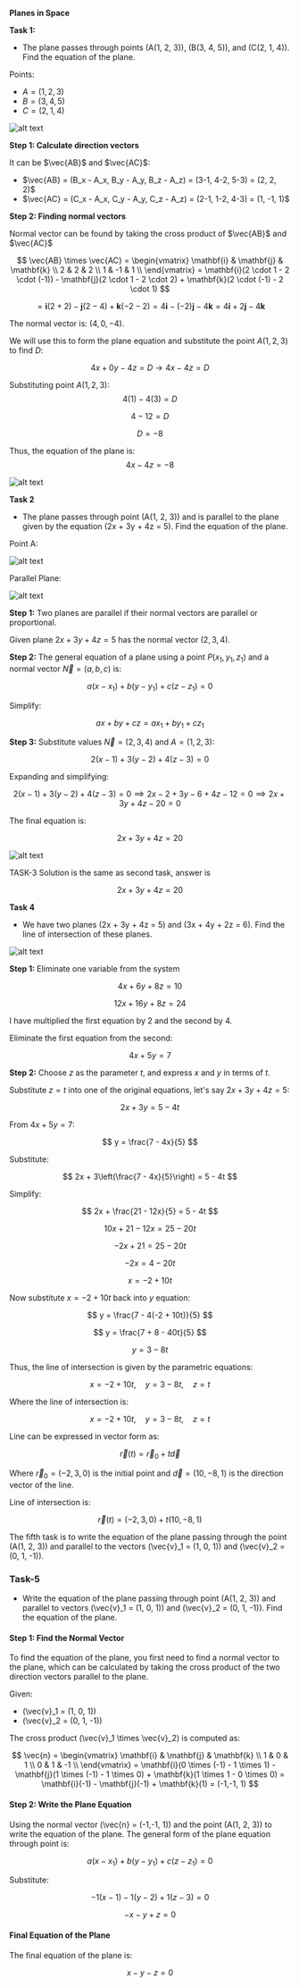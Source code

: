 **Planes in Space**

**Task 1:**
 
- The plane passes through points \(A(1, 2, 3)\), \(B(3, 4, 5)\), and \(C(2, 1, 4)\). Find the equation of the plane.


Points:
- $A = (1, 2, 3)$
- $B = (3, 4, 5)$
- $C = (2, 1, 4)$

![alt text](image.png)

**Step 1: Calculate direction vectors**

It can be $\vec{AB}$ and $\vec{AC}$:
- $\vec{AB} = (B_x - A_x, B_y - A_y, B_z - A_z) = (3-1, 4-2, 5-3) = (2, 2, 2)$
- $\vec{AC} = (C_x - A_x, C_y - A_y, C_z - A_z) = (2-1, 1-2, 4-3) = (1, -1, 1)$

**Step 2: Finding normal vectors**

Normal vector can be found by taking the cross product of $\vec{AB}$ and $\vec{AC}$

$$
\vec{AB} \times \vec{AC} = 
\begin{vmatrix}
\mathbf{i} & \mathbf{j} & \mathbf{k} \\
2 & 2 & 2 \\
1 & -1 & 1 \\
\end{vmatrix} = \mathbf{i}(2 \cdot 1 - 2 \cdot (-1)) - \mathbf{j}(2 \cdot 1 - 2 \cdot 2) + \mathbf{k}(2 \cdot (-1) - 2 \cdot 1)
$$

$$
= \mathbf{i}(2 + 2) - \mathbf{j}(2 - 4) + \mathbf{k}(-2 - 2)
= 4\mathbf{i} - (-2)\mathbf{j} - 4\mathbf{k}
= 4\mathbf{i} + 2\mathbf{j} - 4\mathbf{k}
$$


The normal vector is: $(4, 0, -4)$.

We will use this to form the plane equation and substitute the point $A(1, 2, 3)$ to find $D$:

$$4x + 0y - 4z = D \rightarrow 4x - 4z = D$$

Substituting point $A(1, 2, 3)$:
$$4(1) - 4(3) = D$$

$$4 - 12 = D$$

$$D = -8$$

Thus, the equation of the plane is:
$$4x - 4z = -8$$

![alt text](image-1.png)




**Task 2**

- The plane passes through point \(A(1, 2, 3)\) and is parallel to the plane given by the equation \(2x + 3y + 4z = 5\). Find the equation of the plane.

Point A:

![alt text](image-2.png)

Parallel Plane:

![alt text](image-3.png)

**Step 1:**
Two planes are parallel if their normal vectors are parallel or proportional.

Given plane $2x + 3y + 4z = 5$ has the normal vector  $(2, 3, 4)$.

**Step 2:**
The general equation of a plane using a point $P(x_1, y_1, z_1)$ and a normal vector $\vec{N} = (a, b, c)$ is:

$$
a(x - x_1) + b(y - y_1) + c(z - z_1) = 0
$$

Simplify:

$$
ax + by + cz = ax_1 + by_1 + cz_1
$$

**Step 3:**
Substitute values $\vec{N} = (2, 3, 4)$ and $A = (1, 2, 3)$:

$$
2(x - 1) + 3(y - 2) + 4(z - 3) = 0
$$

Expanding and simplifying:

$$
2(x - 1) + 3(y - 2) + 4(z - 3) = 0 \implies 2x - 2 + 3y - 6 + 4z - 12 = 0 \implies 2x + 3y + 4z - 20 = 0
$$

The final equation is:

$$
2x + 3y + 4z = 20
$$

![alt text](image-4.png)

TASK-3
Solution is the same as second task, answer is

$$
2x + 3y + 4z = 20
$$


**Task 4**

- We have two planes \(2x + 3y + 4z = 5\) and \(3x + 4y + 2z = 6\). Find the line of intersection of these planes.

![alt text](image-5.png)

**Step 1:** Eliminate one variable from the system

$$
4x + 6y + 8z = 10
$$

$$
12x + 16y + 8z = 24
$$

I have multiplied the first equation by 2 and the second by 4.

Eliminate the first equation from the second:

$$
4x + 5y = 7
$$

**Step 2:**
Choose $z$ as the parameter $t$, and express $x$ and $y$ in terms of $t$.

Substitute $z = t$ into one of the original equations, let's say $2x + 3y + 4z = 5$:

$$
2x + 3y = 5 - 4t
$$

From $4x + 5y = 7$:

$$
y = \frac{7 - 4x}{5}
$$

Substitute:

$$
2x + 3\left(\frac{7 - 4x}{5}\right) = 5 - 4t
$$

Simplify:

$$
2x + \frac{21 - 12x}{5} = 5 - 4t
$$

$$
10x + 21 - 12x = 25 - 20t
$$

$$
-2x + 21 = 25 - 20t
$$

$$
-2x = 4 - 20t
$$

$$
x = -2 + 10t
$$

Now substitute $x = -2 + 10t$ back into $y$ equation:

$$
y = \frac{7 - 4(-2 + 10t)}{5}
$$

$$
y = \frac{7 + 8 - 40t}{5}
$$

$$
y = 3 - 8t
$$

Thus, the line of intersection is given by the parametric equations:

$$
x = -2 + 10t, \quad y = 3 - 8t, \quad z = t
$$

Where the line of intersection is:

$$
x = -2 + 10t,
\quad y = 3 - 8t,
\quad z = t
$$

Line can be expressed in vector form as:

$$
\vec{r}(t) = \vec{r}_0 + t\vec{d}
$$

Where $\vec{r}_0 = (-2, 3, 0)$ is the initial point and $\vec{d} = (10, -8, 1)$ is the direction vector of the line.

Line of intersection is:

$$
\vec{r}(t) = (-2, 3, 0) + t(10, -8, 1)
$$


The fifth task is to write the equation of the plane passing through the point \(A(1, 2, 3)\) and parallel to the vectors \(\vec{v}_1 = (1, 0, 1)\) and \(\vec{v}_2 = (0, 1, -1)\).

### Task-5

- Write the equation of the plane passing through point \(A(1, 2, 3)\) and parallel to vectors \(\vec{v}_1 = (1, 0, 1)\) and \(\vec{v}_2 = (0, 1, -1)\). Find the equation of the plane.


#### Step 1: Find the Normal Vector
To find the equation of the plane, you first need to find a normal vector to the plane, which can be calculated by taking the cross product of the two direction vectors parallel to the plane.

Given:
- \(\vec{v}_1 = (1, 0, 1)\)
- \(\vec{v}_2 = (0, 1, -1)\)

The cross product \(\vec{v}_1 \times \vec{v}_2\) is computed as:

$$
\vec{n} = \begin{vmatrix}
\mathbf{i} & \mathbf{j} & \mathbf{k} \\
1 & 0 & 1 \\
0 & 1 & -1 \\
\end{vmatrix} = \mathbf{i}(0 \times (-1) - 1 \times 1) - \mathbf{j}(1 \times (-1) - 1 \times 0) + \mathbf{k}(1 \times 1 - 0 \times 0)
= \mathbf{i}(-1) - \mathbf{j}(-1) + \mathbf{k}(1)
= (-1,-1, 1)
$$

#### Step 2: Write the Plane Equation
Using the normal vector \(\vec{n} = (-1,-1, 1)\) and the point \(A(1, 2, 3)\) to write the equation of the plane. The general form of the plane equation through point is:

$$
a(x - x_1) + b(y - y_1) + c(z - z_1) = 0
$$

Substitute:

$$
-1(x - 1) - 1(y - 2) + 1(z - 3) = 0
$$


$$
-x - y + z = 0
$$

#### Final Equation of the Plane
The final equation of the plane is:

$$
x - y - z = 0
$$

